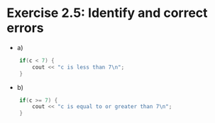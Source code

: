 # Exercise 2.5: Identify and correct errors

- a)
```cpp
    if(c < 7) {
        cout << "c is less than 7\n";
    }
```

- b)
```cpp
    if(c >= 7) {
        cout << "c is equal to or greater than 7\n";
    }
```